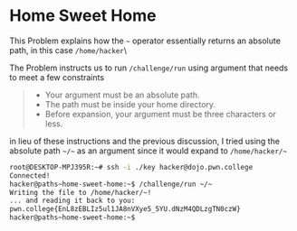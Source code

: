 # Home Sweet Home

This Problem explains how the `~` operator essentially returns an absolute path, in this case `/home/hacker`\

The Problem instructs us to run `/challenge/run` using argument that needs to meet a few constraints
> - Your argument must be an absolute path.
> - The path must be inside your home directory.
> - Before expansion, your argument must be three characters or less.

in lieu of these instructions and the previous discussion, I tried using the absolute path `~/~` as an argument since it would expand to `/home/hacker/~`

```bash
root@DESKTOP-MPJ395R:~# ssh -i ./key hacker@dojo.pwn.college
Connected!
hacker@paths~home-sweet-home:~$ /challenge/run ~/~
Writing the file to /home/hacker/~!
... and reading it back to you:
pwn.college{EnL8zEBLIz5ul1JA8nVXye5_5YU.dNzM4QDLzgTN0czW}
hacker@paths~home-sweet-home:~$
```
